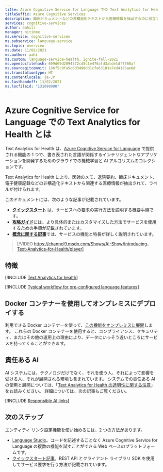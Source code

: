 ```yaml
---
title: Azure Cognitive Service for Language での Text Analytics for Health とは
titleSuffix: Azure Cognitive Services
description: 臨床ドキュメントなどの非構造化テキストから医療情報を抽出するのに役立つ Azure Cognitive Services での Text Analytics for Health の概要。
services: cognitive-services
author: aahill
manager: nitinme
ms.service: cognitive-services
ms.subservice: language-service
ms.topic: overview
ms.date: 11/02/2021
ms.author: aahi
ms.custom: language-service-health, ignite-fall-2021
ms.openlocfilehash: 609d60d2094372cd5c1e476afd3abde1df7f68af
ms.sourcegitcommit: 106f5c9fa5c6d3498dd1cfe63181a7ed4125ae6d
ms.translationtype: HT
ms.contentlocale: ja-JP
ms.lasthandoff: 11/02/2021
ms.locfileid: "131090080"
---
```

# <a name="what-is-text-analytics-for-health-in-azure-cognitive-service-for-language"></a>Azure Cognitive Service for Language での Text Analytics for Health とは

Text Analytics for Health は、[Azure Cognitive Service for Language](../overview.md) で提供される機能の 1 つで、書き表された言語が関係するインテリジェントなアプリケーションを開発するためのクラウドでの機械学習と AI アルゴリズムのコレクションです。 

Text Analytics for Health により、医師のメモ、退院要約、臨床ドキュメント、電子健康記録などの非構造化テキストから関連する医療情報が抽出されて、ラベルが付けられます。

このドキュメントには、次のような記事が記載されています。

* [**クイックスタート**](quickstart.md) は、サービスへの要求の実行方法を説明する概要手順です。
* [**攻略ガイド**](how-to/call-api.md)には、より具体的またはカスタマイズした方法でサービスを使用するための手順が記載されています。
* [**概念に関する記事**](concepts/health-entity-categories.md)では、サービスの機能と特長が詳しく説明されています。

> [!VIDEO https://channel9.msdn.com/Shows/AI-Show/Introducing-Text-Analytics-for-Health/player]

## <a name="features"></a>特徴

[!INCLUDE [Text Analytics for health](includes/features.md)]

[!INCLUDE [Typical workflow for pre-configured language features](../includes/overview-typical-workflow.md)]

## <a name="deploy-on-premises-using-docker-containers"></a>Docker コンテナーを使用してオンプレミスにデプロイする

利用できる Docker コンテナーを使って、[この機能をオンプレミスに展開](how-to/use-containers.md)します。 これらの Docker コンテナーを使用すると、コンプライアンス、セキュリティ、またはその他の運用上の理由により、データにいっそう近いところにサービスを持ってくることができます。

## <a name="responsible-ai"></a>責任ある AI 

AI システムには、テクノロジだけでなく、それを使う人、それによって影響を受ける人、それが展開される環境も含まれています。 システムでの責任ある AI の使用と展開については、「[Text Analytics for Health の透明性に関する注意](/legal/cognitive-services/language-service/transparency-note-health?context=/azure/cognitive-services/language-service/context/context)」をお読みください。 詳細については、次の記事もご覧ください。

[!INCLUDE [Responsible AI links](../includes/overview-responsible-ai-links.md)]

## <a name="next-steps"></a>次のステップ

エンティティ リンク設定機能を使い始めるには、2 つの方法があります。
* [Language Studio](../language-studio.md)。コードを記述することなく Azure Cognitive Service for Language の複数の機能を試すことができる Web ベースのプラットフォームです。
* [クイックスタート記事](quickstart.md)。REST API とクライアント ライブラリ SDK を使用してサービス要求を行う方法が記載されています。  
